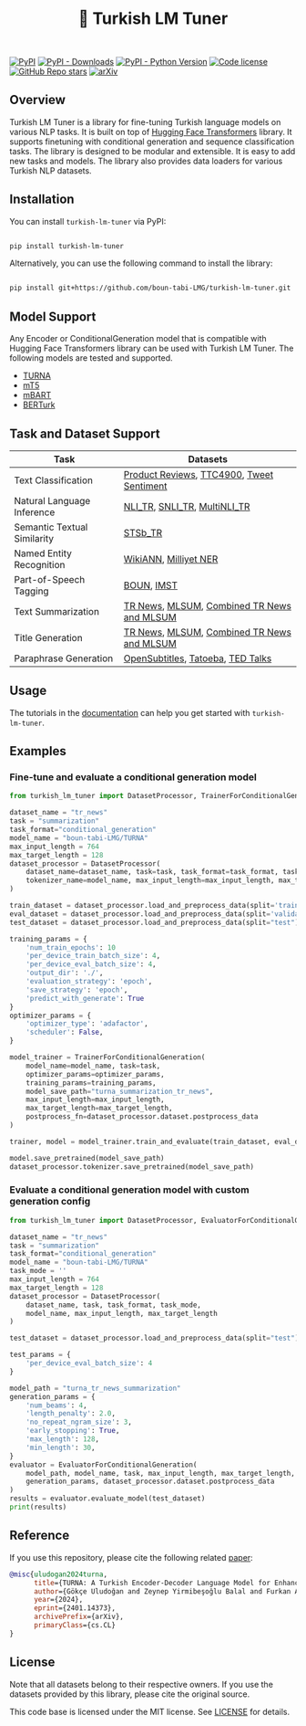 <h1 align="center">  🦖 Turkish LM Tuner </h1>
<!--<h4 align="center"> Summary of project or library comes here. </h4>-->

</br>

[![PyPI](https://img.shields.io/pypi/v/turkish-lm-tuner)](https://pypi.org/project/turkish-lm-tuner/)
[![PyPI - Downloads](https://img.shields.io/pypi/dm/turkish-lm-tuner)](https://pypi.org/project/turkish-lm-tuner/)
[![PyPI - Python Version](https://img.shields.io/pypi/pyversions/turkish-lm-tuner)](https://pypi.org/project/turkish-lm-tuner/)
[![Code license](https://img.shields.io/badge/Code%20License-MIT-green.svg)](https://github.com/boun-tabi-LMG/blob/main/LICENSE)
[![GitHub Repo stars](https://img.shields.io/github/stars/boun-tabi-LMG/turkish-lm-tuner)](https://github.com/boun-tabi-LMG/turkish-lm-tuner/stargazers)
[![arXiv](https://img.shields.io/badge/arxiv-2401.14373-b31b1b.svg)](https://arxiv.org/abs/2401.14373)

## Overview

Turkish LM Tuner is a library for fine-tuning Turkish language models on various NLP tasks. It is built on top of [Hugging Face Transformers](https://github.com/huggingface/transformers) library. It supports finetuning with conditional generation and sequence classification tasks. The library is designed to be modular and extensible. It is easy to add new tasks and models. The library also provides data loaders for various Turkish NLP datasets.

## Installation

You can install `turkish-lm-tuner` via PyPI: 

```bash

pip install turkish-lm-tuner
```

Alternatively, you can use the following command to install the library:

```bash

pip install git+https://github.com/boun-tabi-LMG/turkish-lm-tuner.git
```

## Model Support

Any Encoder or ConditionalGeneration model that is compatible with Hugging Face Transformers library can be used with Turkish LM Tuner. The following models are tested and supported.

- [TURNA](https://arxiv.org/abs/2401.14373)
- [mT5](https://aclanthology.org/2021.naacl-main.41/)
- [mBART](https://aclanthology.org/2020.tacl-1.47/)
- [BERTurk](https://github.com/stefan-it/turkish-bert)

## Task and Dataset Support

| Task                           | Datasets                                                                                                 |
| ------------------------------ | --------------------------------------------------------------------------------------------------------                                                                                                             |
| Text Classification            | [Product Reviews](https://huggingface.co/datasets/turkish_product_reviews), [TTC4900](https://dx.doi.org/10.5505/pajes.2018.15931), [Tweet Sentiment](https://ieeexplore.ieee.org/document/8554037)                  |                                                                                                                                 |
| Natural Language Inference     | [NLI_TR](https://aclanthology.org/2020.emnlp-main.662/), [SNLI_TR](https://aclanthology.org/2020.emnlp-main.662/), [MultiNLI_TR](https://aclanthology.org/2020.emnlp-main.662/)                                      |
| Semantic Textual Similarity    | [STSb_TR](https://aclanthology.org/2021.gem-1.3/)                                                                                     |
| Named Entity Recognition       | [WikiANN](https://aclanthology.org/P19-1015/), [Milliyet NER](https://doi.org/10.1017/S135132490200284X)                                                          |
| Part-of-Speech Tagging         | [BOUN](https://universaldependencies.org/treebanks/tr_boun/index.html), [IMST](https://universaldependencies.org/treebanks/tr_imst/index.html)                                                                     |
| Text Summarization             | [TR News](https://doi.org/10.1007/s10579-021-09568-y), [MLSUM](https://aclanthology.org/2020.emnlp-main.647/), [Combined TR News and MLSUM](https://doi.org/10.1017/S1351324922000195)                        |
| Title Generation               | [TR News](https://doi.org/10.1007/s10579-021-09568-y), [MLSUM](https://aclanthology.org/2020.emnlp-main.647/), [Combined TR News and MLSUM](https://doi.org/10.1017/S1351324922000195)                        |
| Paraphrase Generation          | [OpenSubtitles](https://aclanthology.org/2022.icnlsp-1.14/), [Tatoeba](https://aclanthology.org/2022.icnlsp-1.14/), [TED Talks](https://aclanthology.org/2022.icnlsp-1.14/)                                 |


## Usage
The tutorials in the [documentation](docs/) can help you get started with `turkish-lm-tuner`.

## Examples

### Fine-tune and evaluate a conditional generation model

```python
from turkish_lm_tuner import DatasetProcessor, TrainerForConditionalGeneration

dataset_name = "tr_news"
task = "summarization"
task_format="conditional_generation"
model_name = "boun-tabi-LMG/TURNA"
max_input_length = 764
max_target_length = 128
dataset_processor = DatasetProcessor(
    dataset_name=dataset_name, task=task, task_format=task_format, task_mode='',
    tokenizer_name=model_name, max_input_length=max_input_length, max_target_length=max_target_length
)

train_dataset = dataset_processor.load_and_preprocess_data(split='train')
eval_dataset = dataset_processor.load_and_preprocess_data(split='validation')
test_dataset = dataset_processor.load_and_preprocess_data(split="test")

training_params = {
    'num_train_epochs': 10
    'per_device_train_batch_size': 4,
    'per_device_eval_batch_size': 4,
    'output_dir': './', 
    'evaluation_strategy': 'epoch',
    'save_strategy': 'epoch',
    'predict_with_generate': True    
}
optimizer_params = {
    'optimizer_type': 'adafactor',
    'scheduler': False,
}

model_trainer = TrainerForConditionalGeneration(
    model_name=model_name, task=task,
    optimizer_params=optimizer_params,
    training_params=training_params,
    model_save_path="turna_summarization_tr_news",
    max_input_length=max_input_length,
    max_target_length=max_target_length, 
    postprocess_fn=dataset_processor.dataset.postprocess_data
)

trainer, model = model_trainer.train_and_evaluate(train_dataset, eval_dataset, test_dataset)

model.save_pretrained(model_save_path)
dataset_processor.tokenizer.save_pretrained(model_save_path)
```

### Evaluate a conditional generation model with custom generation config

```python
from turkish_lm_tuner import DatasetProcessor, EvaluatorForConditionalGeneration

dataset_name = "tr_news"
task = "summarization"
task_format="conditional_generation"
model_name = "boun-tabi-LMG/TURNA"
task_mode = ''
max_input_length = 764
max_target_length = 128
dataset_processor = DatasetProcessor(
    dataset_name, task, task_format, task_mode,
    model_name, max_input_length, max_target_length
)

test_dataset = dataset_processor.load_and_preprocess_data(split="test")

test_params = {
    'per_device_eval_batch_size': 4
}

model_path = "turna_tr_news_summarization"
generation_params = {
    'num_beams': 4,
    'length_penalty': 2.0,
    'no_repeat_ngram_size': 3,
    'early_stopping': True,
    'max_length': 128,
    'min_length': 30,
}
evaluator = EvaluatorForConditionalGeneration(
    model_path, model_name, task, max_input_length, max_target_length, test_params,
    generation_params, dataset_processor.dataset.postprocess_data
)
results = evaluator.evaluate_model(test_dataset)
print(results)
```

## Reference

If you use this repository, please cite the following related [paper](https://arxiv.org/abs/2401.14373):

```bibtex
@misc{uludogan2024turna,
      title={TURNA: A Turkish Encoder-Decoder Language Model for Enhanced Understanding and Generation}, 
      author={Gökçe Uludoğan and Zeynep Yirmibeşoğlu Balal and Furkan Akkurt and Melikşah Türker and Onur Güngör and Susan Üsküdarlı},
      year={2024},
      eprint={2401.14373},
      archivePrefix={arXiv},
      primaryClass={cs.CL}
}
```

## License

Note that all datasets belong to their respective owners. If you use the datasets provided by this library, please cite the original source.

This code base is licensed under the MIT license. See [LICENSE](license.md) for details.
